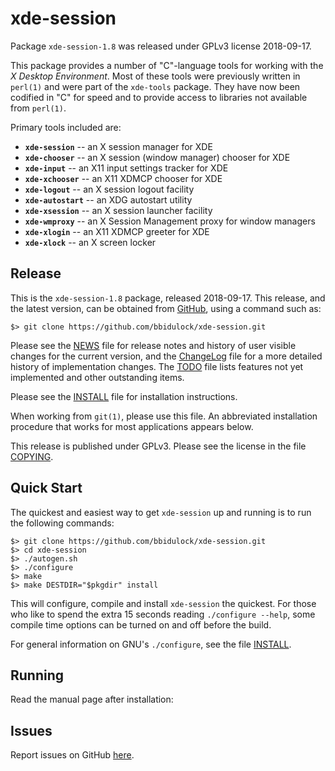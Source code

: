 [xde-session -- read me first file.  2018-09-17]: #

xde-session
===============

Package `xde-session-1.8` was released under GPLv3 license 2018-09-17.

This package provides a number of "C"-language tools for working with
the _X Desktop Environment_.  Most of these tools were previously
written in `perl(1)` and were part of the `xde-tools` package.  They
have now been codified in "C" for speed and to provide access to
libraries not available from `perl(1)`.

Primary tools included are:

 - __`xde-session`__   -- an X session manager for XDE
 - __`xde-chooser`__   -- an X session (window manager) chooser for XDE
 - __`xde-input`__     -- an X11 input settings tracker for XDE
 - __`xde-xchooser`__  -- an X11 XDMCP chooser for XDE
 - __`xde-logout`__    -- an X session logout facility
 - __`xde-autostart`__ -- an XDG autostart utility
 - __`xde-xsession`__  -- an X session launcher facility
 - __`xde-wmproxy`__   -- an X Session Management proxy for window managers
 - __`xde-xlogin`__    -- an X11 XDMCP greeter for XDE
 - __`xde-xlock`__     -- an X screen locker


Release
-------

This is the `xde-session-1.8` package, released 2018-09-17.  This
release, and the latest version, can be obtained from [GitHub][1], using
a command such as:

    $> git clone https://github.com/bbidulock/xde-session.git

Please see the [NEWS][3] file for release notes and history of user
visible changes for the current version, and the [ChangeLog][4] file for
a more detailed history of implementation changes.  The [TODO][5] file
lists features not yet implemented and other outstanding items.

Please see the [INSTALL][7] file for installation instructions.

When working from `git(1)`, please use this file.  An abbreviated
installation procedure that works for most applications appears below.

This release is published under GPLv3.  Please see the license in the
file [COPYING][9].


Quick Start
-----------

The quickest and easiest way to get `xde-session` up and running is to run
the following commands:

    $> git clone https://github.com/bbidulock/xde-session.git
    $> cd xde-session
    $> ./autogen.sh
    $> ./configure
    $> make
    $> make DESTDIR="$pkgdir" install

This will configure, compile and install `xde-session` the quickest.  For
those who like to spend the extra 15 seconds reading `./configure
--help`, some compile time options can be turned on and off before the
build.

For general information on GNU's `./configure`, see the file
[INSTALL][7].


Running
-------

Read the manual page after installation:


Issues
------

Report issues on GitHub [here][2].



[1]: https://github.com/bbidulock/xde-session
[2]: https://github.com/bbidulock/xde-session/issues
[3]: https://github.com/bbidulock/xde-session/blob/1.8/NEWS
[4]: https://github.com/bbidulock/xde-session/blob/1.8/ChangeLog
[5]: https://github.com/bbidulock/xde-session/blob/1.8/TODO
[6]: https://github.com/bbidulock/xde-session/blob/1.8/COMPLIANCE
[7]: https://github.com/bbidulock/xde-session/blob/1.8/INSTALL
[8]: https://github.com/bbidulock/xde-session/blob/1.8/LICENSE
[9]: https://github.com/bbidulock/xde-session/blob/1.8/COPYING

[ vim: set ft=markdown sw=4 tw=72 nocin nosi fo+=tcqlorn spell: ]: #
